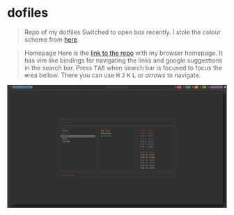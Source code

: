 # dofiles
> Repo of my dotfiles
Switched to open box recently.
I stole the colour scheme from [here](https://www.reddit.com/r/unixporn/comments/8bjn24/i3gaps_polybar_hybrid/).

> Homepage
Here is the [link to the repo](https://github.com/vulgrim/homepage) with my browser homepage. It has vim like bindings for navigating the links and google suggestions in the search bar. Press <kbd>TAB</kbd> when search bar is focused to focus the erea bellow. There you can use  <kbd>H</kbd> <kbd>J</kbd> <kbd>K</kbd> <kbd>L</kbd> or *arrows* to navigate. 


![](home.png)
